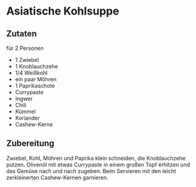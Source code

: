 # Asiatische Kohlsuppe

## Zutaten

für 2 Personen

- 1 Zwiebel
- 1 Knoblauchzehe
- 1/4 Weißkohl
- ein paar Möhren
- 1 Paprikaschote
- Currypaste
- Ingwer
- Chili
- Kümmel
- Koriander
- Cashew-Kerne

## Zubereitung

Zwiebel, Kohl, Möhren und Paprika klein schneiden, die Knoblauchzehe putzen.
Olivenöl mit etwas Currypaste in einem großen Topf erhitzen und das Gemüse nach und nach zugeben. Beim Servieren mit den leicht zerkleinerten Cashew-Kernen garnieren.
